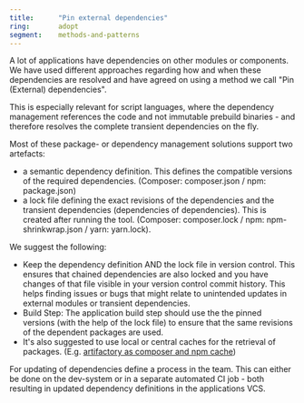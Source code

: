 ```yaml
---
title:      "Pin external dependencies"
ring:       adopt
segment:    methods-and-patterns
---
```


A lot of applications have dependencies on other modules or components. We have
used different approaches regarding how and when these dependencies are resolved
and have agreed on using a method we call "Pin (External) dependencies".

This is especially relevant for script languages, where the dependency
management references the code and not immutable prebuild binaries - and
therefore resolves the complete transient dependencies on the fly.

Most of these package- or dependency management solutions support two artefacts:

* a semantic dependency definition. This defines the compatible versions of the
  required dependencies. (Composer: composer.json / npm: package.json)
* a lock file defining the exact revisions of the dependencies and the transient
  dependencies (dependencies of dependencies). This is created after running the
  tool. (Composer: composer.lock / npm: npm-shrinkwrap.json / yarn: yarn.lock).

We suggest the following:

* Keep the dependency definition AND the lock file in version control. This
  ensures that chained dependencies are also locked and you have changes of that
  file visible in your version control commit history. This helps finding issues
  or bugs that might relate to unintended updates in external modules or
  transient dependencies.
* Build Step: The application build step should use the the pinned versions
  (with the help of the lock file) to ensure that the same revisions of the
  dependent packages are used.
* It's also suggested to use local or central caches for the retrieval of
  packages. (E.g.
  [artifactory as composer and npm cache](/platforms-and-aoe-services/artifactory/))

For updating of dependencies define a process in the team. This can either be
done on the dev-system or in a separate automated CI job - both resulting in
updated dependency definitions in the applications VCS.
